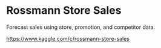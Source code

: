 # Rossmann Store Sales

Forecast sales using store, promotion, and competitor data.

https://www.kaggle.com/c/rossmann-store-sales
